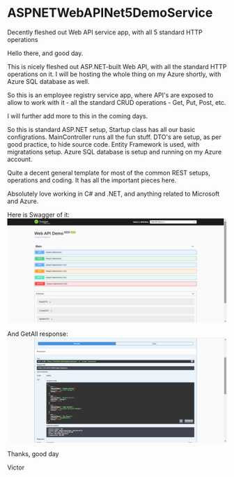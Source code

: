 # ASPNETWebAPINet5DemoService
Decently fleshed out Web API service app, with all 5 standard HTTP operations


Hello there, and good day.

This is nicely fleshed out ASP.NET-built Web API, with all the standard HTTP operations on it. I will be hosting the whole thing on my Azure shortly, with Azure SQL database as well.

So this is an employee registry service app, where API's are exposed to allow to work with it - all the standard CRUD operations - Get, Put, Post, etc.

I will further add more to this in the coming days.

So this is standard ASP.NET setup, Startup class has all our basic configrations. MainController runs all the fun stuff. DTO's are setup, as per good practice, to hide source code. Entity Framework is used, with migratations setup. Azure SQL database is setup and running on my Azure account.

Quite a decent general template for most of the common REST setups, operations and coding. It has all the important pieces here.

Absolutely love working in C# and .NET, and anything related to Microsoft and Azure.

Here is Swagger of it:
![alt text](https://github.com/VBukowsky81/ASPNETWebAPINet5DemoService/blob/master/Other/MyAPISwagger.jpg)

And GetAll response:
![alt text](https://github.com/VBukowsky81/ASPNETWebAPINet5DemoService/blob/master/Other/GetAll.jpg)

Thanks, good day

Victor
